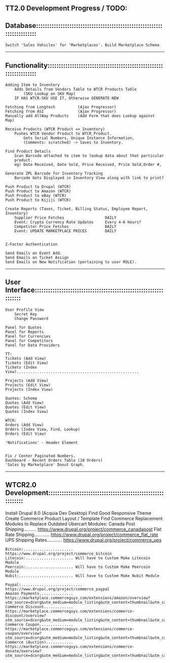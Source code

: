 TT2.0 Development Progress / TODO:
-------------------------------------------------------------------------------    
Database:::::::::::::::::::::::::::::::::::::::::::::::::::::::::::::::::::::::
-------------------------------------------------------------------------------
	Switch 'Sales Vehicles' for 'Marketplaces'. Build Marketplace Schema

-------------------------------------------------------------------------------    
Functionality::::::::::::::::::::::::::::::::::::::::::::::::::::::::::::::::::
-------------------------------------------------------------------------------
    Adding Item to Inventory
        Adds Details from Vendors Table to WTCR Products Table
            (SKU Lookup on SKU Map)
        IF HAS WTCR-SKU USE IT, Otherwise GENERATE-NEW
    
    Fetching from Longtech          (Ajax Progressor)
	Fetching from ASI               (Ajax Progressor)
	Manually add AllWay Products    (Add Form that does Lookup against Map)    
    
    Receive Products (WTCR Product => Inventory)
        Pushes WTCR Vendor Product to WTCR_Product.
            Gets Serial Numbers, Unique Instance Information, 
            (Comments: scratched) -> Saves to Inventory.
    
    Find Product Details
        Scan Barcode attached to item to lookup data about that particular
        product. 
        eg) Date Received, Date Sold, Price Received, Price Sold,Order #, 
       
	Generate ZPL Barcode for Inventory Tracking
        Barcode Gets Displayed in Inventory View along with link to print?
	
	Push Product to Drupal (WTCR)
	Push Product to Amazon (WTCR)
	Push Product to eBay (WTCR)
	Push Product to Kijiji (WTCR)

	Create Reports (Taxes, Ticket, Billing Status, Employee Report, Inventory)
        Supplier Price Fetches                  DAILY
        Event: Crypto Currency Rate Updates     Every 4-6 Hours?
        Competitor Price Fetches                DAILY
        Event: UPDATE MARKETPLACE PRICES        DAILY
        
	
	2-Factor Authentication
    
    Send Emails on Event Add.
    Send Emails on Ticket Assign
    Send Emails on New Notification (pertaining to user ROLE).
        
-------------------------------------------------------------------------------
User Interface:::::::::::::::::::::::::::::::::::::::::::::::::::::::::::::::::
-------------------------------------------------------------------------------
	User Profile View
        Secret Key
        Change Password    
    
    Panel for Quotes
	Panel for Reports
	Panel for Currencies
	Panel for Competitors
	Panel for Data Providers    
	
    TT:
    Tickets (Add View)
    Tickets (Edit View)
    Tickets (Index View)......................................................
    
    Projects (Add View)
    Projects (Edit View)
    Projects (Index View)
    
    Quotes: Schema
    Quotes (Add View)
    Quotes (Edit View)
    Quotes (Index View)
    
    WTCR:
	Orders (Add View)
    Orders (Index View, Find, Lookup)
    Orders (Edit View)
        
	'Notifications' - Header Element

    
    Fix / Center Paginated Numbers.
	Dashboard - Recent Orders Table (10 Orders)
	'Sales by Marketplace' Donut Graph.      
        
-------------------------------------------------------------------------------        
WTCR2.0 Development::::::::::::::::::::::::::::::::::::::::::::::::::::::::::::
-------------------------------------------------------------------------------
Install Drupal 8.0 (Acquia Dev Desktop)
Find Good Responsive Theme
Create Commerce Product Layout / Template
Find Commerce Replacement Modules to Replace Outdated Ubercart Modules:
    Canada Post Shipping.......... https://www.drupal.org/project/commerce_canadapost
    Flat Rate Shipping............ https://www.drupal.org/project/commerce_flat_rate
    UPS Shipping Rates............ https://www.drupal.org/project/commerce_ups
    
    Bitcoin:...................... https://www.drupal.org/project/commerce_bitcoin
    Litecoin:..................... Will have to Custom Make Litecoin Module
    Peercoin:..................... Will have to Custom Make Peercoin Module
    Nubit:........................ Will have to Custom Make Nubit Module
    
    Paypal:........................... https://www.drupal.org/project/commerce_paypal 
    Amazon Payments............... https://marketplace.commerceguys.com/extensions/amazon/overview?utm_source=dcorg&utm_medium=module_listing&utm_content=thumbnail&utm_campaign=Amazon
    Commerce Discount............. https://marketplace.commerceguys.com/extensions/commerce-discount/overview?utm_source=dcorg&utm_medium=module_listing&utm_content=thumbnail&utm_campaign=Commerce%20Discount
    Commerce Coupon............... https://marketplace.commerceguys.com/extensions/commerce-coupon/overview?utm_source=dcorg&utm_medium=module_listing&utm_content=thumbnail&utm_campaign=Commerce%20Coupon
    Commerce (Auction)............ https://marketplace.commerceguys.com/extensions/commerce-donate/overview?utm_source=dcorg&utm_medium=module_listing&utm_content=thumbnail&utm_campaign=Commerce%20Donate
            
        